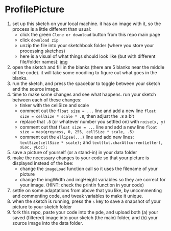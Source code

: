 # ProfilePicture
1. set up this sketch on your local machine. it has an image with it, so the process is a little different than usual:
   - click the green `Clone or download` button from this repo main page
   - click `download zip`
   - unzip the file into your sketchbook folder (where you store your processing sketches)
   - here is a visual of what things should look like (but with different file/folder names):
   [img](https://raw.githubusercontent.com/WoodstockCS/cp/gh-pages/processing_folders.PNG)
1. open the sketch and fill in the blanks (there are 5 blanks near the middle of the code). it will take some noodling to figure out what goes in the blanks.
1. run the sketch, and press the spacebar to toggle between your sketch and the source image.
1. time to make some changes and see what happens. run your sketch between each of these changes:
   - tinker with the cellSize and scale
   - comment out the `float size = ...` line and add a new line `float size = cellSize * scale * .8`, then adjust the `.8` a bit
   - replace that `.8` (or whatever number you settled on) with `noise(x, y)`
   - comment out that `float size = ...` line and add a new line `float size = map(greyness, 0, 255, cellSize * scale, .5)`
   - comment out the `ellipse(...)` line and add new lines: `textSize(cellSize * scale);` and `text(txt.charAt(currentLetter), xLoc, yLoc);`
1. save a picture of yourself (or a stand-in) in your data folder
1. make the necessary changes to your code so that your picture is displayed instead of the bee:
   - change the `imageLoad` function call so it uses the filename of your picture
   - change the imgWidth and imgHeight variables so they are correct for your image. (HINT: check the println function in your code)
1. settle on some adaptations from above that you like, by uncommenting and commenting code, and tweak variables to make it unique.
1. when the sketch is running, press the `s` key to save a snapshot of your picture to your sketch folder
1. fork this repo, paste your code into the pde, and upload both (a) your saved (filtered) image into your sketch (the main) folder, and (b) your source image into the data folder.
